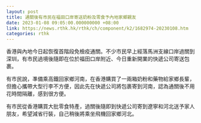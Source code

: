 ```yaml
---
layout: post
title: 通關後有市民在福田口岸寄送奶粉及零食予內地家鄉親友
date: 2023-01-08 09:05:00.000000000 +08:00
link: https://news.rthk.hk/rthk/ch/component/k2/1682974-20230108.htm
categories: rthk
---
```


香港與內地今日起恢復首階段免檢疫通關。不少市民早上經落馬洲支線口岸過關到深圳，有市民過境後隨即在位於福田口岸附近、今日重新開業的快遞公司寄送包裹。

有市民說，凖備乘高鐵回家鄉河南，在香港購買了一兩箱奶粉和藥物給家鄉長輩，但擔心攜帶大型行李不方便，因此先在快遞公司將包裹寄到河南，認為通關後不用花時間隔離，感到很方便。

有市民從香港購買大批零食特產，過關後隨即到快遞公司寄到遼寧和河北送予家人朋友，希望減省行裝，自己稍後將乘坐飛機回家鄉河北。
